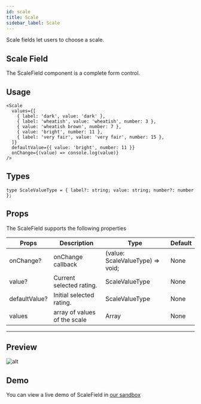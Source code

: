 ```yaml
---
id: scale
title: Scale
sidebar_label: Scale
---
```


Scale fields let users to choose a scale.

## Scale Field

The ScaleField component is a complete form control.

## Usage

```
<Scale
  values={[
    { label: 'dark', value: 'dark' },
    { label: 'wheatish', value: 'wheatish', number: 3 },
    { value: 'wheatish brown', number: 7 },
    { value: 'bright', number: 11 },
    { label: 'very fair', value: 'very fair', number: 15 },
  ]}
  defaultValue={{ value: 'bright', number: 11 }}
  onChange={(value) => console.log(value)}
/>
```

## Types
```
type ScaleValueType = { label?: string; value: string; number?: number };
```

## Props
The ScaleField supports the following properties

Props                             | Description                             | Type                              | Default
----------------------------------|-----------------------------------------|-----------------------------------|-----------
onChange?                         | onChange callback                       | (value: ScaleValueType) => void;  | None
value?                            | Current selected rating.                | ScaleValueType                    | None
defaultValue?                     | Initial selected rating.                | ScaleValueType                    | None
values                            | array of values of the scale            | Array<ScaleValueType>             | None
----------------------------------------------------------------------------------------------------------------------------

## Preview
![alt](/img/scale.png)

## Demo
You can view a live demo of ScaleField in [our sandbox](https://codesandbox.io/s/v004-byyzz)


